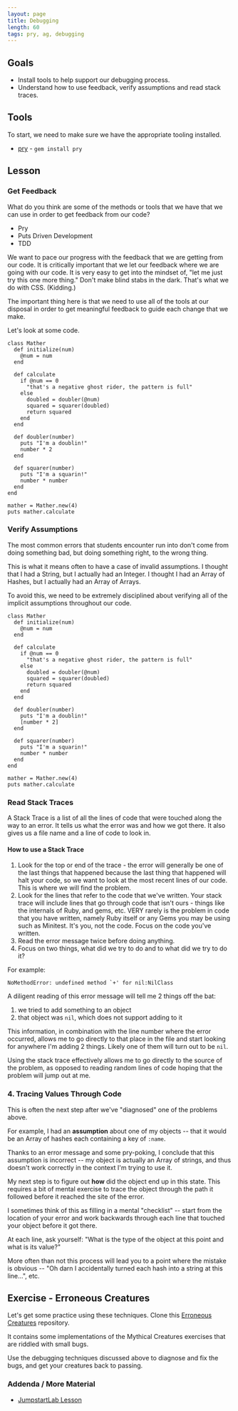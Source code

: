 ```yaml
---
layout: page
title: Debugging
length: 60
tags: pry, ag, debugging
---
```


## Goals

* Install tools to help support our debugging process.
* Understand how to use feedback, verify assumptions and read stack traces.

## Tools

To start, we need to make sure we have the appropriate tooling installed.

* [pry](https://github.com/pry/pry) - `gem install pry`


## Lesson

### Get Feedback

What do you think are some of the methods or tools that we have that we can use
in order to get feedback from our code?

* Pry
* Puts Driven Development
* TDD

We want to pace our progress with the feedback that we are getting from our
code.  It is critically important that we let our feedback where we are going
with our code. It is very easy to get into the mindset of, "let me just try
this one more thing." Don't make blind stabs in the dark. That's what we do with
CSS. (Kidding.)

The important thing here is that we need to use all of the tools at our
disposal in order to get meaningful feedback to guide each change that we make.

Let's look at some code.

```
class Mather
  def initialize(num)
    @num = num
  end

  def calculate
    if @num == 0
      "that's a negative ghost rider, the pattern is full"
    else
      doubled = doubler(@num)
      squared = squarer(doubled)
      return squared
    end
  end

  def doubler(number)
    puts "I'm a doublin!"
    number * 2
  end

  def squarer(number)
    puts "I'm a squarin!"
    number * number
  end
end

mather = Mather.new(4)
puts mather.calculate
```

### Verify Assumptions

The most common errors that students encounter run into don't come from doing
something bad, but doing something right, to the wrong thing.

This is what it means often to have a case of invalid assumptions. I thought
that I had a String, but I actually had an Integer. I thought I had an Array of
Hashes, but I actually had an Array of Arrays.

To avoid this, we need to be extremely disciplined about verifying all of the
implicit assumptions throughout our code.

```
class Mather
  def initialize(num)
    @num = num
  end

  def calculate
    if @num == 0
      "that's a negative ghost rider, the pattern is full"
    else
      doubled = doubler(@num)
      squared = squarer(doubled)
      return squared
    end
  end

  def doubler(number)
    puts "I'm a doublin!"
    [number * 2]
  end

  def squarer(number)
    puts "I'm a squarin!"
    number * number
  end
end

mather = Mather.new(4)
puts mather.calculate
```

### Read Stack Traces

A Stack Trace is a list of all the lines of code that were touched along the
way to an error. It tells us what the error was and how we got there. It also
gives us a file name and a line of code to look in.

#### How to use a Stack Trace

1. Look for the top or end of the trace - the error will generally be one of
the last things that happened because the last thing that happened will halt
your code, so we want to look at the most recent lines of our code. This is
where we will find the problem.
2. Look for the lines that refer to the code that we've written. Your stack
trace will include lines that go through code that isn't ours - things like
the internals of Ruby, and gems, etc.  VERY rarely is the problem in code that
you have written, namely Ruby itself or any Gems you may be using such as
Minitest. It's you, not the code. Focus on the code you've written.
3. Read the error message twice before doing anything.
4. Focus on two things, what did we try to do and to what did we try to do it?

For example:

```
NoMethodError: undefined method `+' for nil:NilClass
```

A diligent reading of this error message will tell me 2 things
off the bat:

1. we tried to add something to an object
2. that object was `nil`, which does not support adding to it

This information, in combination with the line number where the error
occurred, allows me to go directly to that place in the file
and start looking for anywhere I'm adding 2 things. Likely one
of them will turn out to be `nil`.

Using the stack trace effectively allows me to go directly
to the source of the problem, as opposed to reading random lines
of code hoping that the problem will jump out at me.


### 4. Tracing Values Through Code

This is often the next step after we've "diagnosed" one
of the problems above.

For example, I had an __assumption__ about one of my objects --
that it would be an Array of hashes each containing a key of `:name`.

Thanks to an error message and some pry-poking, I conclude that this
assumption is incorrect -- my object is actually an Array of strings,
and thus doesn't work correctly in the context I'm trying to use it.

My next step is to figure out __how__ did the object end up in
this state. This requires a bit of mental exercise to trace the
object through the path it followed before it reached the site of
the error.

I sometimes think of this as filling in a mental "checklist" --
start from the location of your error and work backwards through
each line that touched your object before it got there.

At each line, ask yourself: "What is the type of the object at this
point and what is its value?"

More often than not this process will lead you to a point where
the mistake is obvious -- "Oh darn I accidentally turned each hash
into a string at this line...", etc.


## Exercise - Erroneous Creatures

Let's get some practice using these techniques.
Clone this [Erroneous Creatures](https://github.com/turingschool-examples/erroneous_creatures)
repository.

It contains some implementations of the Mythical Creatures exercises
that are riddled with small bugs.

Use the debugging techniques discussed above to diagnose and fix the
bugs, and get your creatures back to passing.

### Addenda / More Material

* [JumpstartLab Lesson](http://tutorials.jumpstartlab.com/topics/debugging/debugging.html)
